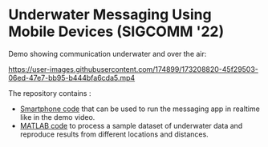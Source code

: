 # Underwater Messaging Using Mobile Devices (SIGCOMM '22)

Demo showing communication underwater and over the air:

https://user-images.githubusercontent.com/174899/173208820-45f29503-06ed-47e7-bb95-b444bfa6cda5.mp4

The repository contains :
* [Smartphone code](smartphone/OceanRealDemo/) that can be used to run the messaging app in realtime like in the demo video.
* [MATLAB code](Matlab_Decoder/) to process a sample dataset of underwater data and reproduce results from different locations and distances.
